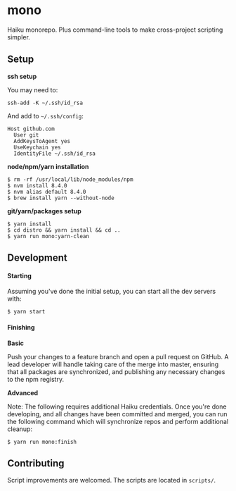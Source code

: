 # mono

Haiku monorepo. Plus command-line tools to make cross-project scripting simpler.

## Setup

**ssh setup**

You may need to:

    ssh-add -K ~/.ssh/id_rsa

And add to `~/.ssh/config`:

    Host github.com
      User git
      AddKeysToAgent yes
      UseKeychain yes
      IdentityFile ~/.ssh/id_rsa

**node/npm/yarn installation**

    $ rm -rf /usr/local/lib/node_modules/npm
    $ nvm install 8.4.0
    $ nvm alias default 8.4.0
    $ brew install yarn --without-node

**git/yarn/packages setup**

    $ yarn install
    $ cd distro && yarn install && cd ..
    $ yarn run mono:yarn-clean

## Development

#### Starting

Assuming you've done the initial setup, you can start all the dev servers with:

    $ yarn start

#### Finishing

**Basic**

Push your changes to a feature branch and open a pull request on GitHub. A lead developer will handle taking care of the merge into master, ensuring that all packages are synchronized, and publishing any necessary changes to the npm registry.

**Advanced**

Note: The following requires additional Haiku credentials. Once you're done developing, and all changes have been committed and merged, you can run the following command which will synchronize repos and perform additional cleanup:

    $ yarn run mono:finish

## Contributing

Script improvements are welcomed. The scripts are located in `scripts/`.
